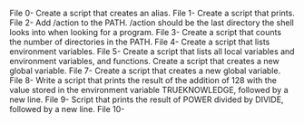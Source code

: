 File 0- Create a script that creates an alias.
File 1- Create a script that prints.
File 2- Add /action to the PATH. /action should be the last directory the shell looks into when looking for a program.
File 3- Create a script that counts the number of directories in the PATH.
File 4- Create a script that lists environment variables.
File 5- Create a script that lists all local variables and environment variables, and functions.
Create a script that creates a new global variable.
File 7- Create a script that creates a new global variable.
File 8- Write a script that prints the result of the addition of 128 with the value stored in the environment variable TRUEKNOWLEDGE, followed by a new line.
File 9- Script that prints the result of POWER divided by DIVIDE, followed by a new line.
File 10- 

 





